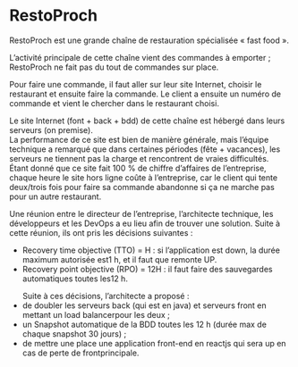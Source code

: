 # RestoProch

RestoProch est une grande chaîne de restauration spécialisée « fast food ». </p>
L’activité principale de cette chaîne vient des commandes à emporter ; RestoProch ne fait pas du tout de commandes sur place. </p>
Pour faire une commande, il faut aller sur leur site Internet, choisir le restaurant et ensuite faire la commande. 
Le client a ensuite un numéro de commande et vient le chercher dans le restaurant choisi.</p>
Le site Internet (font + back + bdd) de cette chaîne est hébergé dans leurs serveurs (on premise). </br>
La performance de ce site est bien de manière générale, mais l’équipe technique a remarqué que dans certaines périodes (fête + vacances), les serveurs ne tiennent pas la charge et rencontrent de vraies difficultés.</br>
Étant donné que ce site fait 100 % de chiffre d’affaires de l’entreprise, chaque heure le site hors ligne coûte à l’entreprise, car le client qui tente deux/trois fois pour faire sa commande abandonne si ça ne marche pas pour un autre restaurant. </p>
Une réunion entre le directeur de l’entreprise, l’architecte technique, les développeurs et les DevOps a eu lieu afin de trouver une solution. Suite à cette réunion, ils ont pris les décisions suivantes :
- Recovery time objective (TTO) = H : si l’application est down, la durée maximum autorisée est1 h, et il faut que remonte UP.
- Recovery point objective (RPO) = 12H : il faut faire des sauvegardes automatiques toutes les12 h.</p>
Suite à ces décisions, l’architecte a proposé :
- de doubler les serveurs back (qui est en java) et serveurs front en mettant un load balancerpour les deux ;
- un Snapshot automatique de la BDD toutes les 12 h (durée max de chaque snapshot 30 jours) ;
- de mettre une place une application front-end en reactjs qui sera up en cas de perte de frontprincipale.
